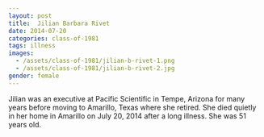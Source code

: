 ```yaml
---
layout: post
title:  Jilian Barbara Rivet
date: 2014-07-20
categories: class-of-1981
tags: illness
images:
  - /assets/class-of-1981/jilian-b-rivet-1.png
  - /assets/class-of-1981/jilian-b-rivet-2.jpg
gender: female
---
```

Jilian was an executive at Pacific Scientific in Tempe, Arizona for many years before moving to Amarillo, Texas where she retired.  She died quietly in her home in Amarillo on July 20, 2014 after a long illness.  She was 51 years old.
